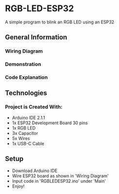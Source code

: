 # RGB-LED-ESP32

A simple program to blink an RGB LED using an ESP32

## General Information

### Wiring Diagram



### Demonstration



### Code Explanation



## Technologies

### Project is Created With:

- Arduino IDE 2.1.1
- 1x ESP32 Development Board 30 pins
- 1x RGB LED
- 3x Capacitor
- 5x Wires
- 1x USB-C Cable

## Setup

- Download Arduino IDE
- Wire ESP32 board as shown in 'Wiring Diagram'
- Input code in 'RGBLEDESP32.ino' under 'Main'
- Enjoy!
